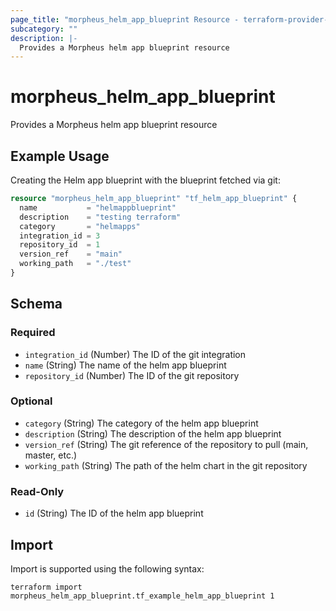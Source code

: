 ```yaml
---
page_title: "morpheus_helm_app_blueprint Resource - terraform-provider-morpheus"
subcategory: ""
description: |-
  Provides a Morpheus helm app blueprint resource
---
```


# morpheus_helm_app_blueprint

Provides a Morpheus helm app blueprint resource

## Example Usage

Creating the Helm app blueprint with the blueprint fetched via git:

```terraform
resource "morpheus_helm_app_blueprint" "tf_helm_app_blueprint" {
  name           = "helmappblueprint"
  description    = "testing terraform"
  category       = "helmapps"
  integration_id = 3
  repository_id  = 1
  version_ref    = "main"
  working_path   = "./test"
}
```

<!-- schema generated by tfplugindocs -->
## Schema

### Required

- `integration_id` (Number) The ID of the git integration
- `name` (String) The name of the helm app blueprint
- `repository_id` (Number) The ID of the git repository

### Optional

- `category` (String) The category of the helm app blueprint
- `description` (String) The description of the helm app blueprint
- `version_ref` (String) The git reference of the repository to pull (main, master, etc.)
- `working_path` (String) The path of the helm chart in the git repository

### Read-Only

- `id` (String) The ID of the helm app blueprint

## Import

Import is supported using the following syntax:

```shell
terraform import morpheus_helm_app_blueprint.tf_example_helm_app_blueprint 1
```
